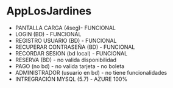 # AppLosJardines

- PANTALLA CARGA (4seg)- FUNCIONAL 
- LOGIN (BD) - FUNCIONAL
- REGISTRO USUARIO (BD) - FUNCIONAL
- RECUPERAR CONTRASEÑA (BD) - FUNCIONAL
- RECORDAR SESION (bd local) - FUNCIONAL
- RESERVA (BD) - no valida disponibilidad
- PAGO (no bd) - no valida tarjeta - no boleta
- ADMINISTRADOR (usuario en bd) - no tiene funcionalidades
- INTREGRACIÓN MYSQL (5.7) - AZURE 100%
